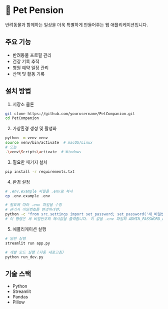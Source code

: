 # 🐾 Pet Pension

반려동물과 함께하는 일상을 더욱 특별하게 만들어주는 웹 애플리케이션입니다.

## 주요 기능

- 반려동물 프로필 관리
- 건강 기록 추적
- 병원 예약 일정 관리
- 산책 및 활동 기록

## 설치 방법

1. 저장소 클론
```bash
git clone https://github.com/yourusername/PetCompanion.git
cd PetCompanion
```

2. 가상환경 생성 및 활성화
```bash
python -m venv venv
source venv/bin/activate  # macOS/Linux
# 또는
.\venv\Scripts\activate  # Windows
```

3. 필요한 패키지 설치
```bash
pip install -r requirements.txt
```

4. 환경 설정
```bash
# .env.example 파일을 .env로 복사
cp .env.example .env

# 필요에 따라 .env 파일을 수정
# 관리자 비밀번호를 변경하려면:
python -c "from src.settings import set_password; set_password('새_비밀번호')"
# 이 명령은 새 비밀번호의 해시값을 출력합니다. 이 값을 .env 파일의 ADMIN_PASSWORD_HASH에 설정하세요.
```

5. 애플리케이션 실행
```bash
# 일반 실행
streamlit run app.py

# 개발 모드 실행 (자동 새로고침)
python run_dev.py
```

## 기술 스택

- Python
- Streamlit
- Pandas
- Pillow 